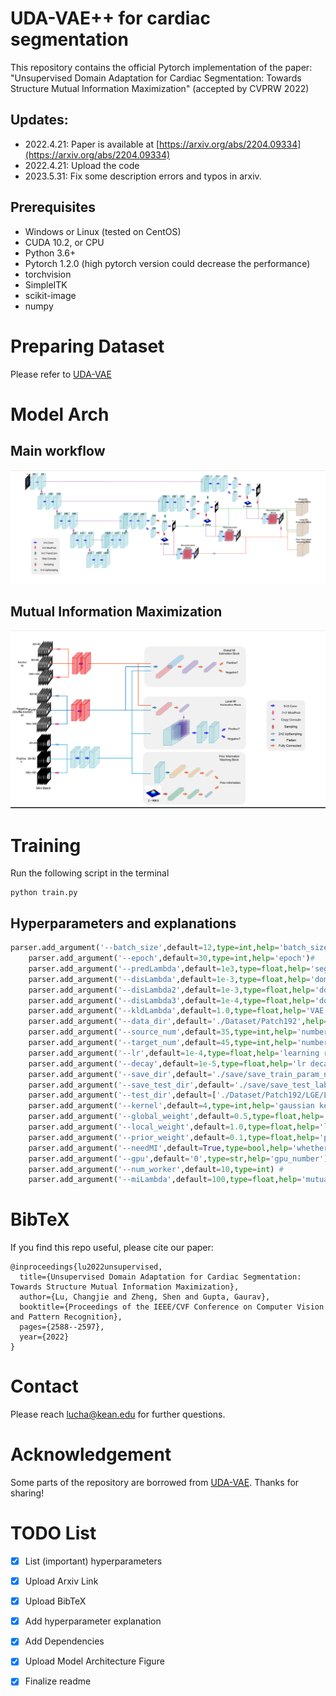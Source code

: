 # UDA-VAE++ for cardiac segmentation
This repository contains the official Pytorch implementation
of the paper: \
"Unsupervised Domain Adaptation for Cardiac Segmentation: Towards Structure Mutual Information Maximization" (accepted by CVPRW 2022)

## Updates:

- 2022.4.21: Paper is available at [https://arxiv.org/abs/2204.09334](https://arxiv.org/abs/2204.09334)
- 2022.4.21: Upload the code
- 2023.5.31: Fix some description errors and typos in arxiv.

## Prerequisites
* Windows or Linux (tested on CentOS)
* CUDA 10.2, or CPU
* Python 3.6+
* Pytorch 1.2.0 (high pytorch version could decrease the performance)
* torchvision
* SimpleITK
* scikit-image
* numpy

# Preparing Dataset
Please refer to [UDA-VAE](https://github.com/FupingWu90/VarDA/tree/main/Dataset)

# Model Arch

## Main workflow
![workflow](https://github.com/LOUEY233/Toward-Mutual-Information/blob/main/repo/UDA-VAE2.png)

## Mutual Information Maximization
![mim](https://github.com/LOUEY233/Toward-Mutual-Information/blob/main/repo/MINE2.png)

# Training
Run the following script in the terminal
```
python train.py
```

## Hyperparameters and explanations

```python
parser.add_argument('--batch_size',default=12,type=int,help='batch_size')#
    parser.add_argument('--epoch',default=30,type=int,help='epoch')#
    parser.add_argument('--predLambda',default=1e3,type=float,help='segmentation loss')#
    parser.add_argument('--disLambda',default=1e-3,type=float,help='domain distance loss 256 40 40(img size in multi-scale)')#
    parser.add_argument('--disLambda2',default=1e-3,type=float,help='domain distance loss 128 80 80 (img size in multi-scale)')#
    parser.add_argument('--disLambda3',default=1e-4,type=float,help='domain distance loss 64 160 160 (img size in multi-scale)')#
    parser.add_argument('--kldLambda',default=1.0,type=float,help='VAE loss')#
    parser.add_argument('--data_dir',default='./Dataset/Patch192',help='data_dir+(/source)or(/target)')#
    parser.add_argument('--source_num',default=35,type=int,help='number in source domain')#
    parser.add_argument('--target_num',default=45,type=int,help='number in target domain')#
    parser.add_argument('--lr',default=1e-4,type=float,help='learning rate')#
    parser.add_argument('--decay',default=1e-5,type=float,help='lr decay')#
    parser.add_argument('--save_dir',default='./save/save_train_param_num',type=str,help='save path')#
    parser.add_argument('--save_test_dir',default='./save/save_test_label_num',type=str,help='save test path')#
    parser.add_argument('--test_dir',default=['./Dataset/Patch192/LGE/LGE_Test/','./Dataset/Patch192/LGE/LGE_Vali/'],help='test dir')#
    parser.add_argument('--kernel',default=4,type=int,help='gaussian kernel size')#
    parser.add_argument('--global_weight',default=0.5,type=float,help='global MI')# we set the weight the same as the paper Deepinfo Max
    parser.add_argument('--local_weight',default=1.0,type=float,help='local MI')#
    parser.add_argument('--prior_weight',default=0.1,type=float,help='prior_MI')#
    parser.add_argument('--needMI',default=True,type=bool,help='whether need MI') #
    parser.add_argument('--gpu',default='0',type=str,help='gpu_number') #
    parser.add_argument('--num_worker',default=10,type=int) #
    parser.add_argument('--miLambda',default=100,type=float,help='mutual information loss')
```

# BibTeX

If you find this repo useful, please cite our paper:
```
@inproceedings{lu2022unsupervised,
  title={Unsupervised Domain Adaptation for Cardiac Segmentation: Towards Structure Mutual Information Maximization},
  author={Lu, Changjie and Zheng, Shen and Gupta, Gaurav},
  booktitle={Proceedings of the IEEE/CVF Conference on Computer Vision and Pattern Recognition},
  pages={2588--2597},
  year={2022}
}
```

# Contact
Please reach lucha@kean.edu for further questions.

# Acknowledgement
Some parts of the repository are borrowed from [UDA-VAE](https://github.com/FupingWu90/VarDA). Thanks for sharing!

# TODO List
- [x] List (important) hyperparameters
- [x] Upload Arxiv Link
- [x] Upload BibTeX
- [x] Add hyperparameter explanation
- [x] Add Dependencies
- [x] Upload Model Architecture Figure
- [x] Finalize readme

